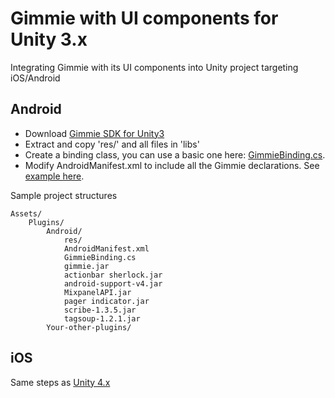 # Gimmie with UI components for Unity 3.x
Integrating Gimmie with its UI components into Unity project targeting iOS/Android
## Android

- Download [Gimmie SDK for Unity3](http://gimmieworld.s3.amazonaws.com/sdk/gimmie_Android_SDK_1.5.4_Unity3.zip)
- Extract and copy 'res/' and all files in 'libs'
- Create a binding class, you can use a basic one here: [GimmieBinding.cs](GimmieBinding.cs).
- Modify AndroidManifest.xml to include all the Gimmie declarations. See [example here](android/AndroidManifest.xml).

Sample project structures

    Assets/
        Plugins/
            Android/
            	res/
                AndroidManifest.xml
                GimmieBinding.cs
                gimmie.jar
                actionbar sherlock.jar
                android-support-v4.jar
                MixpanelAPI.jar
                pager indicator.jar
                scribe-1.3.5.jar
                tagsoup-1.2.1.jar
            Your-other-plugins/

## iOS

Same steps as [Unity 4.x](./unity4.md)
